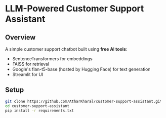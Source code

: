 # LLM-Powered Customer Support Assistant

## Overview

A simple customer support chatbot built using **free AI tools**:

- SentenceTransformers for embeddings
- FAISS for retrieval
- Google's flan-t5-base (hosted by Hugging Face) for text generation
- Streamlit for UI

## Setup

```bash
git clone https://github.com/AtharKharal/customer-support-assistant.git
cd customer-support-assistant
pip install -r requirements.txt
```
